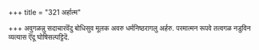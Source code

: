 +++
title = "321 अर्हात्म"

+++
अवुगळन्नु सदाचारवॆंदु बोधिसुव मूलक अवरु धर्मनिष्ठरागलु अर्हरु. परमात्मन रूपवे तत्वगळ नडुविन व्यत्यास ऎंदू घोषिसल्पट्टिदॆ.

